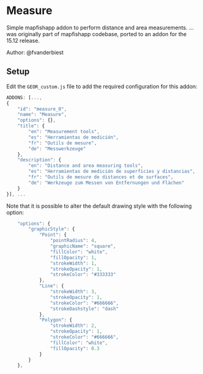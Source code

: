 # Measure

Simple mapfishapp addon to perform distance and area measurements.
... was originally part of mapfishapp codebase, ported to an addon for the 15.12 release.

Author: @fvanderbiest

## Setup

Edit the `GEOR_custom.js` file to add the required configuration for this addon:

```js
ADDONS: [...,
{
    "id": "measure_0",
    "name": "Measure",
    "options": {},
    "title": {
        "en": "Measurement tools",
        "es": "Herramientas de medición",
        "fr": "Outils de mesure",
        "de": "Messwerkzeuge"
    },
    "description": {
        "en": "Distance and area measuring tools",
        "es": "Herramientas de medición de superficies y distancias",
        "fr": "Outils de mesure de distances et de surfaces",
        "de": "Werkzeuge zum Messen von Entfernungen und Flächen"
    }
}], ...
```

Note that it is possible to alter the default drawing style with the following option:
```js
    "options": {
        "graphicStyle": {
            "Point": {
                "pointRadius": 4,
                "graphicName": "square",
                "fillColor": "white",
                "fillOpacity": 1,
                "strokeWidth": 1,
                "strokeOpacity": 1,
                "strokeColor": "#333333"
            },
            "Line": {
                "strokeWidth": 3,
                "strokeOpacity": 1,
                "strokeColor": "#666666",
                "strokeDashstyle": "dash"
            },
            "Polygon": {
                "strokeWidth": 2,
                "strokeOpacity": 1,
                "strokeColor": "#666666",
                "fillColor": "white",
                "fillOpacity": 0.3
            }
        }
    },
```